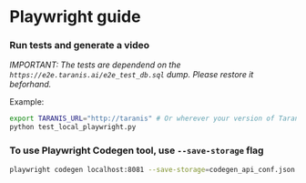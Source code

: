 # Playwright guide

### Run tests and generate a video
*IMPORTANT: The tests are dependend on the `https://e2e.taranis.ai/e2e_test_db.sql` dump. Please restore it beforhand.*

Example:
```bash
export TARANIS_URL="http://taranis" # Or wherever your version of Taranis is Running
python test_local_playwright.py
```

### To use Playwright Codegen tool, use `--save-storage` flag
```bash
playwright codegen localhost:8081 --save-storage=codegen_api_conf.json
```
